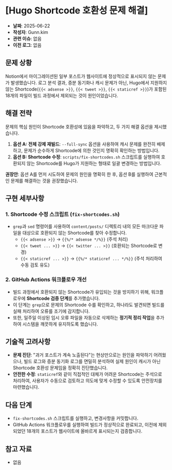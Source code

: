 # [Hugo Shortcode 호환성 문제 해결]

- **날짜**: 2025-06-22
- **작성자**: Gunn.kim
- **관련 이슈**: 없음
- **이전 로그**: 없음

## 문제 상황
Notion에서 마이그레이션된 일부 포스트가 웹사이트에 정상적으로 표시되지 않는 문제가 발생했습니다. 로그 분석 결과, 증분 동기화나 캐시 문제가 아닌, Hugo에서 지원하지 않는 Shortcode(`{{< adsense >}}`, `{{< tweet >}}`, `{{< staticref >}}`)가 포함된 18개의 파일이 빌드 과정에서 제외되는 것이 원인이었습니다.

## 해결 전략
문제의 핵심 원인이 Shortcode 호환성에 있음을 파악하고, 두 가지 해결 옵션을 제시했습니다.
1.  **옵션 A: 전체 강제 재빌드**: `--full-sync` 옵션을 사용하여 캐시 문제를 완전히 배제하고, 문제가 순수하게 Shortcode에 의한 것인지 명확히 확인하는 방법입니다.
2.  **옵션 B: Shortcode 수정**: `scripts/fix-shortcodes.sh` 스크립트를 실행하여 호환되지 않는 Shortcode를 Hugo가 지원하는 형태로 일괄 변경하는 방법입니다.

**권장안**: 옵션 A를 먼저 시도하여 문제의 원인을 명확히 한 후, 옵션 B를 실행하여 근본적인 문제를 해결하는 것을 권장했습니다.

## 구현 세부사항
### 1. Shortcode 수정 스크립트 (`fix-shortcodes.sh`)
- `grep`과 `sed` 명령어를 사용하여 `content/posts/` 디렉토리 내의 모든 마크다운 파일을 대상으로 호환되지 않는 Shortcode를 찾아 수정합니다.
  - `{{< adsense >}}` -> `{{%/* adsense */%}}` (주석 처리)
  - `{{< tweet ... >}}` -> `{{< twitter ... >}}` (호환되는 Shortcode로 변경)
  - `{{< staticref ... >}}` -> `{{%/* staticref ... */%}}` (주석 처리하여 수동 검토 유도)

### 2. GitHub Actions 워크플로우 개선
- 빌드 과정에서 호환되지 않는 Shortcode가 유입되는 것을 방지하기 위해, 워크플로우에 **Shortcode 검증 단계**를 추가했습니다.
- 이 단계는 `grep`으로 문제의 Shortcode 수를 확인하고, 하나라도 발견되면 빌드를 실패 처리하여 오류를 조기에 감지합니다.
- 또한, 일주일 이상된 임시 오류 파일을 자동으로 삭제하는 **정기적 정리 작업**을 추가하여 시스템을 깨끗하게 유지하도록 했습니다.

## 기술적 고려사항
- **문제 진단**: "과거 포스트가 계속 노출된다"는 현상만으로는 원인을 파악하기 어려웠으나, 빌드 로그와 증분 동기화 로그를 면밀히 분석하여 실제 원인이 캐시가 아닌 Shortcode 호환성 문제임을 정확히 진단했습니다.
- **안전한 수정**: `staticref`와 같이 직접적인 대체가 어려운 Shortcode는 주석으로 처리하여, 사용자가 수동으로 검토하고 의도에 맞게 수정할 수 있도록 안전장치를 마련했습니다.

## 다음 단계
- `fix-shortcodes.sh` 스크립트를 실행하고, 변경사항을 커밋합니다.
- GitHub Actions 워크플로우를 실행하여 빌드가 정상적으로 완료되고, 이전에 제외되었던 18개의 포스트가 웹사이트에 올바르게 표시되는지 검증합니다.

## 참고 자료
- 없음
